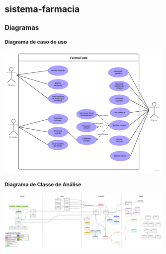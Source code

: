 # sistema-farmacia

## Diagramas

### Diagrama de caso de uso

!['Caso de Uso - Manter cliente'](./docs/DiagramaDeCasosDeUso.png)

### Diagrama de Classe de Análise

!['Diagrama de classe'](./docs/UML_v6.jpg)
